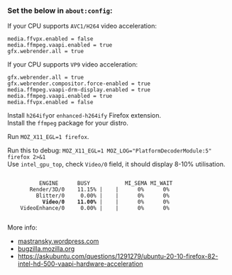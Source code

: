 ### Set the below in `about:config`:

If your CPU supports `AVC1/H264` video acceleration:
```
media.ffvpx.enabled = false
media.ffmpeg.vaapi.enabled = true
gfx.webrender.all = true
```

If your CPU supports `VP9` video acceleration:
```
gfx.webrender.all = true
gfx.webrender.compositor.force-enabled = true
media.ffmpeg.vaapi-drm-display.enabled = true
media.ffmpeg.vaapi.enabled = true
media.ffvpx.enabled = false
```

Install `h264ify`or `enhanced-h264ify` Firefox extension.  
Install the `ffmpeg` package for your distro.  

Run `MOZ_X11_EGL=1 firefox`.  

Run this to debug: `MOZ_X11_EGL=1 MOZ_LOG="PlatformDecoderModule:5" firefox 2>&1`  
Use `intel_gpu_top`, check `Video/0` field, it should display 8-10% utilisation.  
<pre><code>
          ENGINE      BUSY           MI_SEMA MI_WAIT
       Render/3D/0    11.15% |    |      0%      0%
         Blitter/0     0.00% |    |      0%      0%
           <b>Video/0    11.00%</b> |    |      0%      0%
    VideoEnhance/0     0.00% |    |      0%      0%      
  </pre></code>

More info:  
- [mastransky.wordpress.com](https://mastransky.wordpress.com/2020/09/29/firefox-81-on-fedora-with-va-api-webrtc-and-x11/)  
- [bugzilla.mozilla.org](https://bugzilla.mozilla.org/show_bug.cgi?id=1619523)  
- https://askubuntu.com/questions/1291279/ubuntu-20-10-firefox-82-intel-hd-500-vaapi-hardware-acceleration
